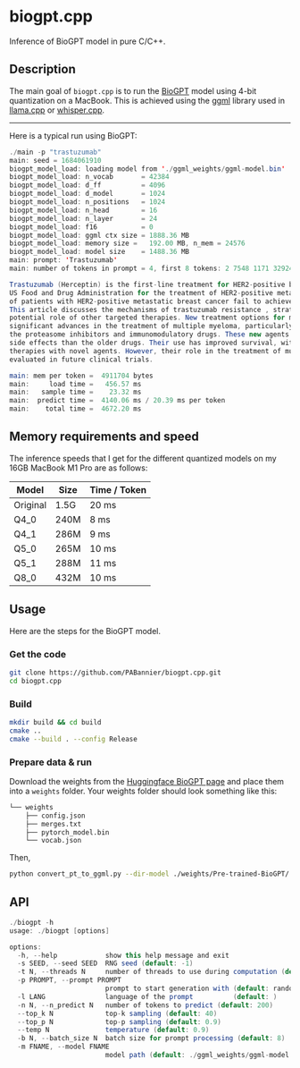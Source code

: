 # biogpt.cpp

Inference of BioGPT model in pure C/C++.

## Description

The main goal of `biogpt.cpp` is to run the [BioGPT](https://arxiv.org/abs/2210.10341) model using 4-bit quantization on a MacBook.
This is achieved using the [ggml](https://github.com/ggerganov/ggml) library used in [llama.cpp](https://github.com/ggerganov/llama.cpp) or [whisper.cpp](https://github.com/ggerganov/whisper.cpp).

---

Here is a typical run using BioGPT:

```java
./main -p "trastuzumab"
main: seed = 1684061910
biogpt_model_load: loading model from './ggml_weights/ggml-model.bin'
biogpt_model_load: n_vocab       = 42384
biogpt_model_load: d_ff          = 4096
biogpt_model_load: d_model       = 1024
biogpt_model_load: n_positions   = 1024
biogpt_model_load: n_head        = 16
biogpt_model_load: n_layer       = 24
biogpt_model_load: f16           = 0
biogpt_model_load: ggml ctx size = 1888.36 MB
biogpt_model_load: memory size =   192.00 MB, n_mem = 24576
biogpt_model_load: model size    = 1488.36 MB
main: prompt: 'Trastuzumab'
main: number of tokens in prompt = 4, first 8 tokens: 2 7548 1171 32924

Trastuzumab (Herceptin) is the first-line treatment for HER2-positive breast cancer and is the only agent approved by the
US Food and Drug Administration for the treatment of HER2-positive metastatic breast cancer. In the US, approximately 20 %
of patients with HER2-positive metastatic breast cancer fail to achieve response to first-line treatment with trastuzumab.
This article discusses the mechanisms of trastuzumab resistance , strategies for overcoming trastuzumab resistance, and the
potential role of other targeted therapies. New treatment options for multiple myeloma. The past 2 years have seen
significant advances in the treatment of multiple myeloma, particularly with the introduction of novel agents, particularly
the proteasome inhibitors and immunomodulatory drugs. These new agents are more effective and are associated with fewer
side effects than the older drugs. Their use has improved survival, with recent clinical trials evaluating combination
therapies with novel agents. However, their role in the treatment of multiple myeloma remains unclear and remains to be
evaluated in future clinical trials.

main: mem per token =  4911704 bytes
main:     load time =   456.57 ms
main:   sample time =    23.32 ms
main:  predict time =  4140.06 ms / 20.39 ms per token
main:    total time =  4672.20 ms
```

## Memory requirements and speed

The inference speeds that I get for the different quantized models on my 16GB MacBook M1 Pro are as follows:

| Model | Size  | Time / Token |
| ---   | ---   | ---  |
| Original |  1.5G |   20 ms |
| Q4_0 | 240M |  8 ms |
| Q4_1 | 286M |  9 ms |
| Q5_0 | 265M |  10 ms |
| Q5_1 | 288M |  11 ms |
| Q8_0 | 432M |  10 ms |


## Usage

Here are the steps for the BioGPT model.

### Get the code

```bash
git clone https://github.com/PABannier/biogpt.cpp.git
cd biogpt.cpp
```

### Build

```bash
mkdir build && cd build
cmake ..
cmake --build . --config Release
```

### Prepare data & run

Download the weights from the [Huggingface BioGPT page](https://huggingface.co/microsoft/biogpt/tree/main) and place them into a `weights` folder. Your weights folder should look something like this:

```bash
└── weights
    ├── config.json
    ├── merges.txt
    ├── pytorch_model.bin
    └── vocab.json
```

Then,

```bash
python convert_pt_to_ggml.py --dir-model ./weights/Pre-trained-BioGPT/ --out-dir ./ggml_weights
```

## API

```java
./biogpt -h
usage: ./biogpt [options]

options:
  -h, --help            show this help message and exit
  -s SEED, --seed SEED  RNG seed (default: -1)
  -t N, --threads N     number of threads to use during computation (default: 4)
  -p PROMPT, --prompt PROMPT
                        prompt to start generation with (default: random)
  -l LANG               language of the prompt          (default: )
  -n N, --n_predict N   number of tokens to predict (default: 200)
  --top_k N             top-k sampling (default: 40)
  --top_p N             top-p sampling (default: 0.9)
  --temp N              temperature (default: 0.9)
  -b N, --batch_size N  batch size for prompt processing (default: 8)
  -m FNAME, --model FNAME
                        model path (default: ./ggml_weights/ggml-model.bin)
```

